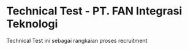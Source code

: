 # Technical Test - PT. FAN Integrasi Teknologi

Technical Test ini sebagai rangkaian proses recruitment

